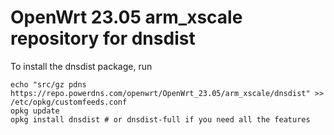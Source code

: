 OpenWrt 23.05 arm_xscale repository for dnsdist
========

To install the dnsdist package, run

```
echo "src/gz pdns https://repo.powerdns.com/openwrt/OpenWrt_23.05/arm_xscale/dnsdist" >> /etc/opkg/customfeeds.conf
opkg update
opkg install dnsdist # or dnsdist-full if you need all the features
```
